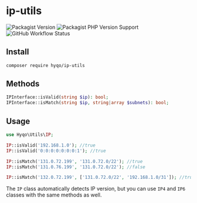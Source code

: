 # ip-utils

![Packagist Version](https://img.shields.io/packagist/v/hyqo/ip-utils?style=flat-square)
![Packagist PHP Version Support](https://img.shields.io/packagist/php-v/hyqo/ip-utils?style=flat-square)
![GitHub Workflow Status](https://img.shields.io/github/workflow/status/hyqo/ip-utils/run-tests?style=flat-square)

## Install

```sh
composer require hyqo/ip-utils
```
## Methods
```php
IPInterface::isValid(string $ip): bool;
IPInterface::isMatch(string $ip, string|array $subnets): bool;
```

## Usage

```php
use Hyqo\Utils\IP;

IP::isValid('192.168.1.0'); //true
IP::isValid('0:0:0:0:0:0:0:1'); //true

IP::isMatch('131.0.72.199', '131.0.72.0/22'); //true
IP::isMatch('131.0.76.199', '131.0.72.0/22'); //false

IP::isMatch('132.0.72.199', ['131.0.72.0/22', '192.168.1.0/31']); //true
```

The `IP` class automatically detects IP version, but you can use `IP4` and `IP6` classes with the same methods as well.

